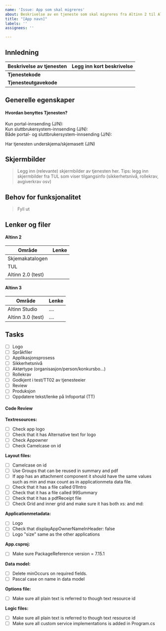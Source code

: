 ```yaml
---
name: 'Issue: App som skal migreres'
about: Beskrivelse av en tjeneste som skal migreres fra Altinn 2 til Altinn 3
title: "[App navn]"
labels: ''
assignees: ''

---
```


## Innledning

| Beskrivelse av tjenesten | Legg inn kort beskrivelse |
| ------------------------ | ------------------------- |
| **Tjenestekode**         |                           |
| **Tjenesteutgavekode**   |                           |

## Generelle egenskaper

#### Hvordan benyttes Tjenesten?

Kun portal-innsending (J/N):  
Kun sluttbrukersystem-innsending (J/N):  
Både portal- og sluttbrukersystem-innsending (J/N):

Har tjenesten underskjema/skjemasett (J/N)

## Skjermbilder

> Legg inn (relevante) skjermbilder av tjenesten her. Tips: legg inn skjermbilder fra TUL som viser tilgangsinfo (sikkerhetsnivå, rollekrav, avgiverkrav osv)

## Behov for funksjonalitet

> Fyll ut

## Lenker og filer

#### Altinn 2

| Område            | Lenke |
| ----------------- | ----- |
| Skjemakatalogen   |       |
| TUL               |       |
| Altinn 2.0 (test) |       |

#### Altinn 3

| Område            | Lenke |
| ----------------- | ----- |
| Altinn Studio     | ....  |
| Altinn 3.0 (test) | ....  |

## Tasks

- [ ] Logo
- [ ] Språkfiler
- [ ] Applikasjonsprosess
- [ ] Sikkerhetsnivå
- [ ] Aktørtype (organisasjon/person/konkursbo...)
- [ ] Rollekrav
- [ ] Godkjent i test/TT02 av tjenesteeier
- [ ] Review
- [ ] Produksjon
- [ ] Oppdatere tekst/lenke på Infoportal (TT)

#### Code Review

**Textresources:**

- [ ] Check app logo
- [ ] Check that it has Alternative text for logo
- [ ] Check Appowner
- [ ] Check Camelcase on id

**Layout files:**

- [ ] Camelcase on id
- [ ] Use Groups that can be reused in summary and pdf
- [ ] If app has an attachment component it should have the same values such as min and max count as in applicationmeta data file.
- [ ] Check that it has a file called 01Intro
- [ ] Check that it has a file called 99Summary
- [ ] Check that it has a pdfReceipt file
- [ ] Check Grid and inner grid and make sure it has both xs: and md:

**Applicationmetadata:**

- [ ] Logo
- [ ] Check that displayAppOwnerNameInHeader: false
- [ ] Logo "size" same as the other applications

**App.csproj:**

- [ ] Make sure PackageReference version = 7.15.1

**Data model:**

- [ ] Delete minOccurs on required fields.
- [ ] Pascal case on name in data model

**Options file:**

- [ ] Make sure all plain text is referred to though text resource id

**Logic files:**

- [ ] Make sure all plain text is referred to though text resource id
- [ ] Make sure all custom service implementations is added in Program.cs
